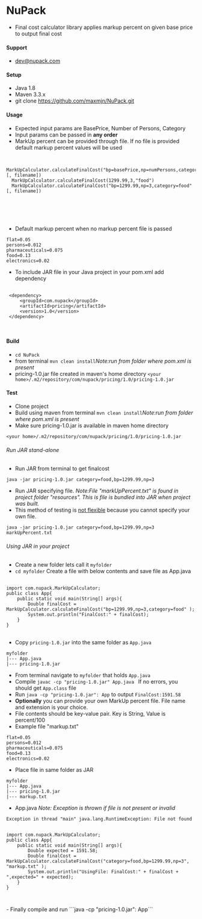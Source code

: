# NuPack
- Final cost calculator library applies markup percent on given base price to output final cost

#### Support
- dev@nupack.com

#### Setup

 - Java 1.8
 - Maven 3.3.x
 - git clone https://github.com/maxmjn/NuPack.git

#### Usage
 - Expected input params are BasePrice, Number of Persons, Category
 - Input params can be passed in <strong>any order</strong>
 - MarkUp percent can be provided through file. If no file is provided default markup percent values will be used
  <pre>
  <code>
  MarkUpCalculator.calculateFinalCost("bp=basePrice,np=numPersons,category=food|drugs|electronics"[, filename])
  MarkUpCalculator.calculateFinalCost(1299.99,3,"food")
  MarkUpCalculator.calculateFinalCost("bp=1299.99,np=3,category=food"[, filename])
  </pre>
  </code>

 - Default markup percent when no markup percent file is passed
  ```
  flat=0.05
  persons=0.012
  pharmaceuticals=0.075
  food=0.13
  electronics=0.02
  ```
 - To include JAR file in your Java project in your pom.xml add dependency
 <pre>
 <code>
 &lt;dependency&gt;
     &lt;groupId&gt;com.nupack&lt;/groupId&gt;
     &lt;artifactId&gt;pricing&lt;/artifactId&gt;
     &lt;version&gt;1.0&lt;/version&gt;
 &lt;/dependency&gt;
 </code>
 </pre>
 
#### Build
 - ```cd NuPack``` 
 - from terminal ```mvn clean install```<i>Note:run from folder where pom.xml is present</i>
 - pricing-1.0.jar file created in maven's home directory
 ```<your home>/.m2/repository/com/nupack/pricing/1.0/pricing-1.0.jar```

#### Test
 - Clone project
 - Build using maven from terminal ```mvn clean install```<i>Note:run from folder where pom.xml is present</i>
 - Make sure pricing-1.0.jar is available in maven home directory
  ```
  <your home>/.m2/repository/com/nupack/pricing/1.0/pricing-1.0.jar
  ```
###### Run JAR stand-alone
- Run JAR from terminal to get finalcost
```
java -jar pricing-1.0.jar category=food,bp=1299.99,np=3
``` 
- Run JAR specifying file.
 <i>Note:File "markUpPercent.txt" is found in project folder "resources".
    This is file is bundled into JAR when project was built. </i>
- This method of testing is <u>not flexible</u> because you cannot specify your own file. 
 ```
java -jar pricing-1.0.jar category=food,bp=1299.99,np=3 markUpPercent.txt
```
###### Using JAR in your project 
 - Create a new folder lets call it ```myfolder```
 - ```cd myfolder``` Create a file with below contents and save file as App.java
 <pre>
 <code>
import com.nupack.MarkUpCalculator;
public class App{
    public static void main(String[] args){
        Double finalCost = MarkUpCalculator.calculateFinalCost("bp=1299.99,np=3,category=food" );
        System.out.println("FinalCost:" + finalCost);
    }
}
</code>
</pre>

- Copy ```pricing-1.0.jar``` into the same folder as ```App.java```
```
myfolder
|--- App.java
|--- pricing-1.0.jar

```
- From terminal navigate to ```myfolder``` that holds ```App.java```
- Compile ```javac -cp "pricing-1.0.jar" App.java ``` If no errors, you should get ```App.class``` file
- Run ```java -cp "pricing-1.0.jar": App``` to output ```FinalCost:1591.58```
- <strong>Optionally</strong> you can provide your own MarkUp percent file. File name and extension is your choice.
- File contents should be key-value pair. Key is String, Value is percent/100
- Example file "markup.txt"
```
flat=0.05
persons=0.012
pharmaceuticals=0.075
food=0.13
electronics=0.02
```
- Place file in same folder as JAR
```
myfolder
|--- App.java
|--- pricing-1.0.jar
|--- markup.txt

```
- App.java <i>Note: Exception is thrown if file is not present or invalid</i>
```
Exception in thread "main" java.lang.RuntimeException: File not found
```
<pre>
<code>
import com.nupack.MarkUpCalculator;
public class App{
    public static void main(String[] args){
        Double expected = 1591.58;
        Double finalCost = MarkUpCalculator.calculateFinalCost("category=food,bp=1299.99,np=3", "markup.txt" );
        System.out.println("UsingFile: FinalCost:" + finalCost + ",expected=" + expected);
    }
}
</pre>
</code>
- Finally compile and run ```java -cp "pricing-1.0.jar": App``` 